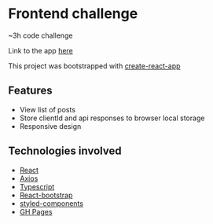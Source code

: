 # Frontend challenge

~3h code challenge 

Link to the app [here](https://azorzini.github.io/health-iq-frontend-challenge/) 

This project was bootstrapped with [create-react-app](https://github.com/facebook/create-react-app)

## Features

- View list of posts
- Store clientId and api responses to browser local storage
- Responsive design

## Technologies involved

- [React](https://github.com/facebook/react)
- [Axios](https://github.com/axios/axios)
- [Typescript](https://github.com/microsoft/TypeScript)
- [React-bootstrap](https://react-bootstrap.github.io/)
- [styled-components](https://github.com/styled-components/styled-components)
- [GH Pages](https://github.com/marketplace/actions/deploy-to-github-pages)

